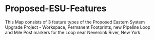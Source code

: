 # Proposed-ESU-Features
This Map consists of 3 feature types of the Proposed Eastern System Upgrade Project - Workspace, Permanent Footprints, new Pipeline Loop and Mile Post markers for the Loop near Neversink River, New York
